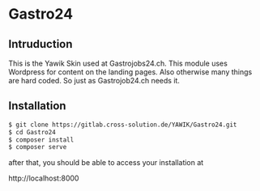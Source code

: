 # Gastro24


## Intruduction

This is the Yawik Skin used at Gastrojobs24.ch. This module uses Wordpress for content on the landing pages. Also 
otherwise many things are hard coded. So just as Gastrojob24.ch needs it.

## Installation

```bash
$ git clone https://gitlab.cross-solution.de/YAWIK/Gastro24.git
$ cd Gastro24
$ composer install
$ composer serve
```
after that, you should be able to access your installation at

http://localhost:8000
